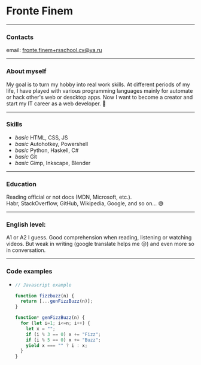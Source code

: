 # Fronte Finem

---

### Contacts

email: [fronte.finem+rsschool.cv@ya.ru](mailto:fronte.finem+rsschool.cv@ya.ru)

---

### About myself

My goal is to turn my hobby into real work skills. At different periods of my life, I have played with various programming languages mainly for automate or hack other's web or descktop apps. Now I want to become a creator and start my IT career as a web developer. 😤

---

### Skills

- *basic* HTML, CSS, JS
- *basic* Autohotkey, Powershell
- *basic* Python, Haskell, C#
- *basic* Git
- *basic* Gimp, Inkscape, Blender

---

### Education

Reading official or not docs (MDN, Microsoft, etc.).  
Habr, StackOverflow, GitHub, Wikipedia, Google, and so on... 😅

---

### English level:

A1 or A2 I guess.
Good comprehension when reading, listening or watching videos.
But weak in writing (google translate helps me 😔) and even more so in conversation.

---

### Code examples

-
  ```js
  // Javascript example

  function fizzbuzz(n) {
    return [...genFizzBuzz(n)];
  }

  function* genFizzBuzz(n) {
    for (let i=1; i<=n; i++) {
      let x = "";
      if (i % 3 == 0) x += "Fizz";
      if (i % 5 == 0) x += "Buzz";
      yield x === "" ? i : x;
    }
  }
  ```
